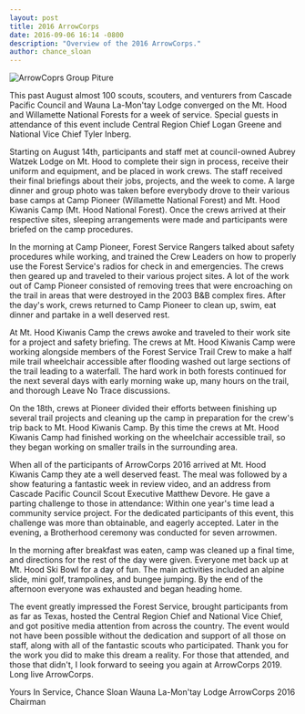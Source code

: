 ```yaml
---
layout: post
title: 2016 ArrowCorps
date: 2016-09-06 16:14 -0800
description: "Overview of the 2016 ArrowCorps."
author: chance_sloan
---
```


<img src="{{ site.baseurl }}images/posts/2016ArrowCorps/arrowcorps-2016-group-photo-at-white-river.jpg" class="img-thumbnail img-responsive center-block" alt="ArrowCoprs Group Piture">

This past August almost 100 scouts, scouters, and venturers from Cascade Pacific Council and Wauna La-Mon'tay Lodge converged on the Mt. Hood and Willamette National Forests for a week of service. Special guests in attendance of this event include Central Region Chief Logan Greene and National Vice Chief Tyler Inberg.

<!--more-->

Starting on August 14th, participants and staff met at council-owned Aubrey Watzek Lodge on Mt. Hood to complete their sign in process, receive their uniform and equipment, and be placed in work crews. The staff received their final briefings about their jobs, projects, and the week to come. A large dinner and group photo was taken before everybody drove to their various base camps at Camp Pioneer (Willamette National Forest) and Mt. Hood Kiwanis Camp (Mt. Hood National Forest). Once the crews arrived at their respective sites, sleeping arrangements were made and participants were briefed on the camp procedures.

In the morning at Camp Pioneer, Forest Service Rangers talked about safety procedures while working, and trained the Crew Leaders on how to properly use the Forest Service's radios for check in and emergencies. The crews then geared up and traveled to their various project sites. A lot of the work out of Camp Pioneer consisted of removing trees that were encroaching on the trail in areas that were destroyed in the 2003 B&amp;B complex fires. After the day's work, crews returned to Camp Pioneer to clean up, swim, eat dinner and partake in a well deserved rest.

At Mt. Hood Kiwanis Camp the crews awoke and traveled to their work site for a project and safety briefing. The crews at Mt. Hood Kiwanis Camp were working alongside members of the Forest Service Trail Crew to make a half mile trail wheelchair accessible after flooding washed out large sections of the trail leading to a waterfall. The hard work in both forests continued for the next several days with early morning wake up, many hours on the trail, and thorough Leave No Trace discussions.

On the 18th, crews at Pioneer divided their efforts between finishing up several trail projects and cleaning up the camp in preparation for the crew's trip back to Mt. Hood Kiwanis Camp. By this time the crews at Mt. Hood Kiwanis Camp had finished working on the wheelchair accessible trail, so they began working on smaller trails in the surrounding area.

When all of the participants of ArrowCorps 2016 arrived at Mt. Hood Kiwanis Camp they ate a well deserved feast. The meal was followed by a show featuring a fantastic week in review video, and an address from Cascade Pacific Council Scout Executive Matthew Devore. He gave a parting challenge to those in attendance: Within one year's time lead a community service project. For the dedicated participants of this event, this challenge was more than obtainable, and eagerly accepted. Later in the evening, a Brotherhood ceremony was conducted for seven arrowmen.

In the morning after breakfast was eaten, camp was cleaned up a final time, and directions for the rest of the day were given. Everyone met back up at Mt. Hood Ski Bowl for a day of fun. The main activities included an alpine slide, mini golf, trampolines, and bungee jumping. By the end of the afternoon everyone was exhausted and began heading home.

The event greatly impressed the Forest Service, brought participants from as far as Texas, hosted the Central Region Chief and National Vice Chief, and got positive media attention from across the country. The event would not have been possible without the dedication and support of all those on staff, along with all of the fantastic scouts who participated. Thank you for the work you did to make this dream a reality. For those that attended, and those that didn't, I look forward to seeing you again at ArrowCorps 2019. Long live ArrowCorps.

Yours In Service,
Chance Sloan
Wauna La-Mon'tay Lodge
ArrowCorps 2016 Chairman